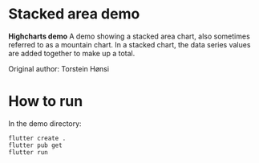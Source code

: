 # Stacked area demo

**Highcharts demo**
A demo showing a stacked area chart, also sometimes referred to as a
        mountain chart. In a stacked chart, the data series values are added
        together to make up a total.

Original author: Torstein Hønsi

# How to run

In the demo directory:

```
flutter create .
flutter pub get
flutter run
```

